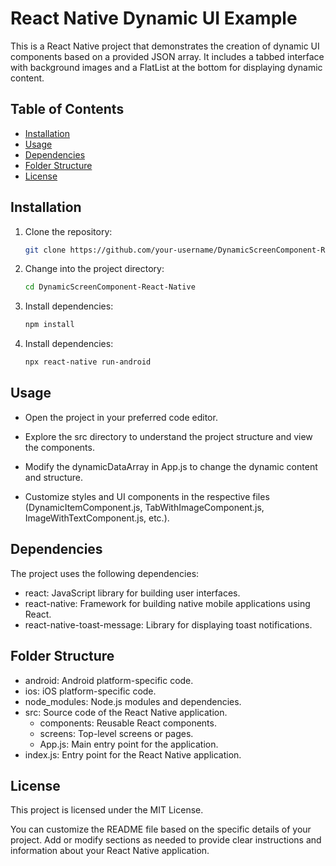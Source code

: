 # React Native Dynamic UI Example

This is a React Native project that demonstrates the creation of dynamic UI components based on a provided JSON array. It includes a tabbed interface with background images and a FlatList at the bottom for displaying dynamic content.

## Table of Contents

- [Installation](#installation)
- [Usage](#usage)
- [Dependencies](#dependencies)
- [Folder Structure](#folder-structure)
- [License](#license)

## Installation

1. Clone the repository:

   ```bash
   git clone https://github.com/your-username/DynamicScreenComponent-React-Native.git
   ```
   
2. Change into the project directory:

   ```bash
   cd DynamicScreenComponent-React-Native
   ```
   
3. Install dependencies:

   ```bash
   npm install
   ```
4. Install dependencies:

   ```bash
   npx react-native run-android
   ```

## Usage

* Open the project in your preferred code editor.

* Explore the src directory to understand the project structure and view the components.

* Modify the dynamicDataArray in App.js to change the dynamic content and structure.

* Customize styles and UI components in the respective files (DynamicItemComponent.js, TabWithImageComponent.js, ImageWithTextComponent.js, etc.).

## Dependencies

The project uses the following dependencies:

* react: JavaScript library for building user interfaces.
* react-native: Framework for building native mobile applications using React.
* react-native-toast-message: Library for displaying toast notifications.

## Folder Structure

* android: Android platform-specific code.
* ios: iOS platform-specific code.
* node_modules: Node.js modules and dependencies.
* src: Source code of the React Native application.
   * components: Reusable React components.
   * screens: Top-level screens or pages.
   * App.js: Main entry point for the application.
* index.js: Entry point for the React Native application.

## License

This project is licensed under the MIT License.


You can customize the README file based on the specific details of your project. Add or modify sections as needed to provide clear instructions and information about your React Native application.


